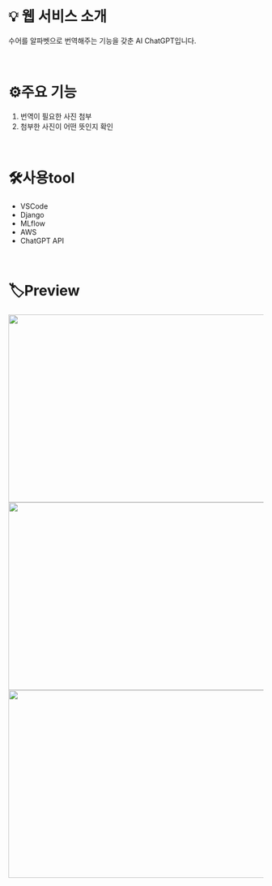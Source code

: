 # 💡 웹 서비스 소개
수어를 알파벳으로 번역해주는 기능을 갖춘 AI ChatGPT입니다. 

<br>

# ⚙주요 기능
1. 번역이 필요한 사진 첨부
2. 첨부한 사진이 어떤 뜻인지 확인
<br>
   
# 🛠️사용tool
- VSCode
- Django
- MLflow
- AWS
- ChatGPT API

  
<br>

# 🏷Preview
<img src="https://github.com/oaho/SignlanguagetoChatgpt/assets/112054732/8cc3f696-7550-4ae0-ace5-702537f4f90c" width="700" height="370">
<img src="https://github.com/oaho/SignlanguagetoChatgpt/assets/112054732/28bfd6a5-6f0e-452a-a664-b663cf42c314" width="700" height="370">
<img src="https://github.com/oaho/SignlanguagetoChatgpt/assets/112054732/ce43076e-7ce6-4d4e-93c9-7225b61b9d70" width="700" height="370">

